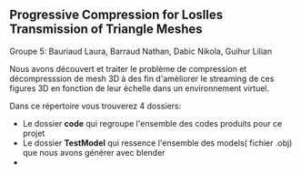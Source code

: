 ## Progressive Compression for Loslles Transmission of Triangle Meshes 

  Groupe 5: Bauriaud Laura, Barraud Nathan, Dabic Nikola, Guihur Lilian 

  Nous avons découvert et traiter le problème de compression et décompresssion de mesh 3D à des fin d'amèliorer le streaming de ces figures 3D en fonction de leur échelle dans un environnement virtuel.

  Dans ce répertoire vous trouverez 4 dossiers:

  -  Le dossier **code** qui regroupe l'ensemble des codes produits pour ce projet
  -  Le dossier **TestModel** qui ressence l'ensemble des models( fichier .obj) que nous avons générer avec blender
  -  
